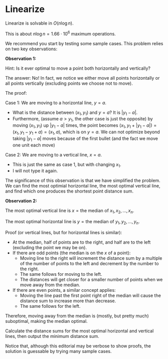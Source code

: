 # Linearize

Linearize is solvable in $O(n \log n)$.

This is about $n \log n = 1.66\cdot 10^6$ maximum operations.

We recommend you start by testing some sample cases. This problem relies on two key observations:

**Observation 1:**

Hint: Is it ever optimal to move a point both horizontally and vertically?

The answer: No! In fact, we notice we either move all points horizontally or all points vertically (excluding points we choose not to move).

The proof:

Case 1: We are moving to a horizontal line, $y = a$.

- What is the distance between $(x_1, y_1)$ and $y=a$? It is $|y_1 - a|$.
- Furthermore, (assume $a > y_1$, the other case is just the opposite) by moving $(x_1, y_1)$ up $|y_1 - a|$ times, the point becomes $(x_1, y_1 + |y_1 - a|) = (x_1, y_1 - y_1 + a) = (x_1, a)$, which is on $y=a$. We can not optimize beyond taking $|y_1 - a|$ moves because of the first bullet (and the fact we move one unit each move)

Case 2: We are moving to a vertical line, $x = a$.

- This is just the same as case 1, but with changing $x_1$.
- I will not type it again.

The significance of this observation is that we have simplified the problem. We can find the most optimial horizontal line, the most optimal vertical line, and find which one produces the shortest point distance sum.

**Observation 2:**

The most optimal vertical line is $x = \text{the median of } x_1, x_2, \dots, x_n$.

The most optimal horizontal line is $y = \text{the median of } y_1, y_2, \dots, y_n$.

Proof (or vertical lines, but for horizontal lines is similar):

- At the median, half of points are to the right, and half are to the left (excluding the point we may be on).
- If there are odd points (the median is on the $x$ of a point):
  - Moving line to the right will increment the distance sum by a multiple of the number of points to the left and decrement by the number to the right.
  - The same follows for moving to the left.
  - The distances will get closer for a smaller number of points when we move away from the median.
- If there are even points, a similar concept applies:
  - Moving the line past the first point right of the median will cause the distance sum to increase more than decrease.
  - The same follows for the left.

Therefore, moving away from the median is (mostly, but pretty much) suboptimal, making the median optimal.

Calculate the distance sums for the most optimal horizontal and vertical lines, then output the minimum distance sum.

Notice that, although this editorial may be verbose to show proofs, the solution is guessable by trying many sample cases.

